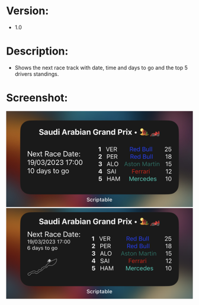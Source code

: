 # Version:
- 1.0
# Description:
- Shows the next race track with date, time and days to go and the top 5 drivers standings.
# Screenshot:
<!-- ![Small Widget](https://github.com/0507spc/ScriptStore/blob/main/Widgets/F1/Small_New.jpg?raw=true)-->
<img src="https://github.com/0507spc/ScriptStore/blob/main/Widgets/F1_New/Small.jpg?raw=true" width="600">
<!-- ![Small Widget](https://github.com/0507spc/ScriptStore/blob/main/Widgets/F1/Small_New.jpg?raw=true)-->
<img src="https://github.com/0507spc/ScriptStore/blob/main/Widgets/F1_New/Small_1.png?raw=true" width="600">
